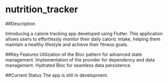 # nutrition_tracker

##Description

Introducing a calorie tracking app developed using Flutter. This application allows users to effortlessly monitor their daily caloric intake, helping them maintain a healthy lifestyle and achieve their fitness goals.

##Key Features
Utilization of the Bloc pattern for advanced state management.
Implementation of the provider for dependency and data management.
Hydrated Bloc for seamless data persistence. 

##Current Status
The app is still in development.





